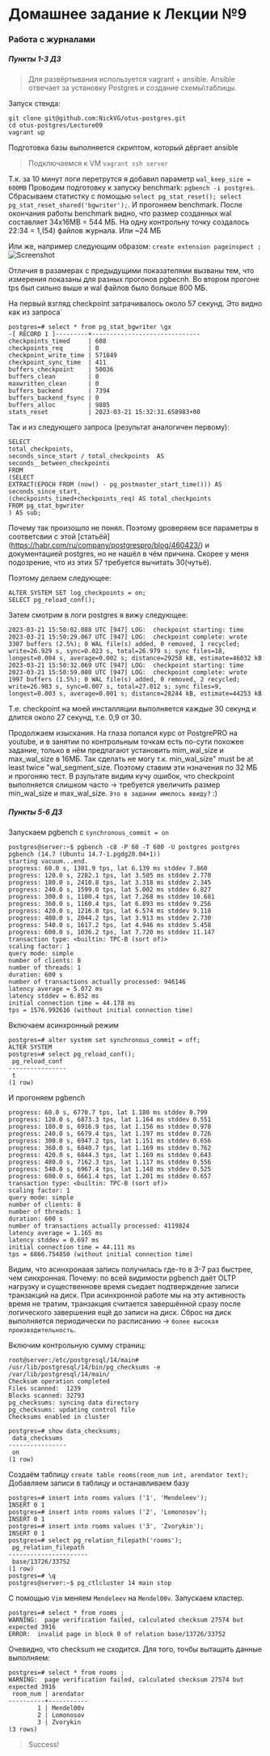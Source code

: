 # Домашнее задание к Лекции №9 
### Работа с журналами

##### Пункты 1-3 ДЗ
> Для развёртывания используется vagrant + ansible. Ansible отвечает за установку Postgres и создание схемы\таблицы.

Запуск стенда:
```
git clone git@github.com:NickVG/otus-postgres.git
cd otus-postgres/Lecture09
vagrant up
```
Подготовка базы выполняется скриптом, который дёргает ansible

> Подключаемся к VM `vagrant ssh server`

Т.к. за 10 минут логи перетрутся я добавил параметр `wal_keep_size = 600MB`
Проводим подготовку к запуску benchmark: `pgbench -i postgres`. Сбрасываем статистку с помощью `select pg_stat_reset(); select pg_stat_reset_shared('bgwriter');`. И прогоняем benchmark. После окончания работы  benchmark видно, что размер созданных wal составляет 34x16MB = 544 МБ.
На одну контрольну точку создалось 22:34 = 1,(54) файлов журнала. Или ~24 МБ

Или же, например следующим образом:
```create extension pageinspect ;```
![Screenshot](./pictures/01-size_calc_lsn.png "подсчёт размера журналов с помощью log sequence number")

Отличия в разамерах с предыдущими показателями вызваны тем, что измерения показаны для разных прогонов pgbecnh. Во втором прогоне tps был сильно выше и wal файлов было больше 800 МБ.

На первый взгляд checkpoint затрачивалось около 57 секунд. Это видно как из запроса`

```
postgres=# select * from pg_stat_bgwriter \gx
-[ RECORD 1 ]---------+------------------------------
checkpoints_timed     | 608
checkpoints_req       | 0
checkpoint_write_time | 571849
checkpoint_sync_time  | 411
buffers_checkpoint    | 50036
buffers_clean         | 0
maxwritten_clean      | 0
buffers_backend       | 7394
buffers_backend_fsync | 0
buffers_alloc         | 9885
stats_reset           | 2023-03-21 15:32:31.658983+00
```

Так и из следующего запроса (результат аналогичен первому):

```
SELECT
total_checkpoints,
seconds_since_start / total_checkpoints  AS seconds__between_checkpoints
FROM
(SELECT
EXTRACT(EPOCH FROM (now() - pg_postmaster_start_time())) AS seconds_since_start,
(checkpoints_timed+checkpoints_req) AS total_checkpoints
FROM pg_stat_bgwriter
) AS sub;
```

Почему так произошло не понял. Поэтому gроверяем все параметры в соответсвии с этой [статьёй] (https://habr.com/ru/company/postgrespro/blog/460423/) и документацией postgres, но не нашёл в чём причина. Скорее у меня подозрение, что из этих 57 требуется вычитать 30(чутьё). 

Поэтому делаем следующее:

```
ALTER SYSTEM SET log_checkpoints = on;
SELECT pg_reload_conf();
```

Затем смотрим в логи postgres я вижу следующее: 

```
2023-03-21 15:50:02.088 UTC [947] LOG:  checkpoint starting: time
2023-03-21 15:50:29.067 UTC [947] LOG:  checkpoint complete: wrote 3307 buffers (2.5%); 0 WAL file(s) added, 0 removed, 1 recycled; write=26.929 s, sync=0.023 s, total=26.979 s; sync files=18, longest=0.004 s, average=0.002 s; distance=29258 kB, estimate=46032 kB
2023-03-21 15:50:32.069 UTC [947] LOG:  checkpoint starting: time
2023-03-21 15:50:59.080 UTC [947] LOG:  checkpoint complete: wrote 1997 buffers (1.5%); 0 WAL file(s) added, 0 removed, 2 recycled; write=26.983 s, sync=0.007 s, total=27.012 s; sync files=9, longest=0.003 s, average=0.001 s; distance=28244 kB, estimate=44253 kB
```

Т.е. checkpoint на моей инсталляции выполняется каждые 30 секунд и длится около 27 секунд, т.е. 0,9 от 30.

Продолжаем изыскания. На глаза попался курс от PostgrePRO на youtube, и в занятии по контрольным точкам есть по-сути похожее задание, только в нём предлагают установить mim_wal_size и max_wal_size в 16МБ. Так сделать не могу т.к. min_wal_size" must be at least twice "wal_segment_size. Поэтому ставим эти нзначения по 32 МБ и прогоняю тест. В рзультате видим кучу ошибок, что checkpoint выполняется слишком часто -> требуется увеличить размер min_wal_size и max_wal_size. `Это в задании имелось ввиду?` :)

##### Пункты 5-6 ДЗ

Запускаем pgbench с `synchronous_commit = on`

```
postgres@server:~$ pgbench -c8 -P 60 -T 600 -U postgres postgres
pgbench (14.7 (Ubuntu 14.7-1.pgdg20.04+1))
starting vacuum...end.
progress: 60.0 s, 1301.9 tps, lat 6.139 ms stddev 7.860
progress: 120.0 s, 2282.1 tps, lat 3.505 ms stddev 2.770
progress: 180.0 s, 2410.8 tps, lat 3.318 ms stddev 2.345
progress: 240.0 s, 1599.0 tps, lat 5.002 ms stddev 6.827
progress: 300.0 s, 1100.4 tps, lat 7.268 ms stddev 10.681
progress: 360.0 s, 1160.4 tps, lat 6.893 ms stddev 9.256
progress: 420.0 s, 1216.8 tps, lat 6.574 ms stddev 9.118
progress: 480.0 s, 2044.2 tps, lat 3.913 ms stddev 2.730
progress: 540.0 s, 1617.2 tps, lat 4.946 ms stddev 5.458
progress: 600.0 s, 1036.2 tps, lat 7.720 ms stddev 11.147
transaction type: <builtin: TPC-B (sort of)>
scaling factor: 1
query mode: simple
number of clients: 8
number of threads: 1
duration: 600 s
number of transactions actually processed: 946146
latency average = 5.072 ms
latency stddev = 6.852 ms
initial connection time = 44.178 ms
tps = 1576.992616 (without initial connection time)
```

Включаем асинхронный режим

```
postgres=# alter system set synchronous_commit = off;
ALTER SYSTEM
postgres=# select pg_reload_conf();
 pg_reload_conf 
----------------
 t
(1 row)
```

И прогоняем pgbench 

```
progress: 60.0 s, 6770.7 tps, lat 1.180 ms stddev 0.799
progress: 120.0 s, 6873.3 tps, lat 1.164 ms stddev 0.551
progress: 180.0 s, 6916.9 tps, lat 1.156 ms stddev 0.978
progress: 240.0 s, 6679.4 tps, lat 1.197 ms stddev 0.726
progress: 300.0 s, 6947.2 tps, lat 1.151 ms stddev 0.656
progress: 360.0 s, 6840.7 tps, lat 1.169 ms stddev 0.762
progress: 420.0 s, 6844.3 tps, lat 1.169 ms stddev 0.643
progress: 480.0 s, 7162.3 tps, lat 1.117 ms stddev 0.556
progress: 540.0 s, 6967.4 tps, lat 1.148 ms stddev 0.525
progress: 600.0 s, 6661.4 tps, lat 1.201 ms stddev 0.657
transaction type: <builtin: TPC-B (sort of)>
scaling factor: 1
query mode: simple
number of clients: 8
number of threads: 1
duration: 600 s
number of transactions actually processed: 4119824
latency average = 1.165 ms
latency stddev = 0.697 ms
initial connection time = 44.111 ms
tps = 6866.754850 (without initial connection time)
```

Видим, что асинхронаая запись получилась где-то в 3-7 раз быстрее, чем синхронная. Почему: по всей видимости pgbench даёт OLTP нагрузку и существеннове время съедает подтверждение записи транзакций на диск. При асинхронной работе мы на эту активность время не тратим, транзакция считается завершённой сразу после логического завершения ещё до записи на диск. Сброс на диск выполняется периодически по расписанию -> `более высокая производительность`.


Включим контрольную сумму страниц: 
```
root@server:/etc/postgresql/14/main# /usr/lib/postgresql/14/bin/pg_checksums -e /var/lib/postgresql/14/main/
Checksum operation completed
Files scanned:  1239
Blocks scanned: 32793
pg_checksums: syncing data directory
pg_checksums: updating control file
Checksums enabled in cluster
```
```
postgres=# show data_checksums;
 data_checksums 
----------------
 on
(1 row)
```

Создаём таблицу
`create table rooms(room_num int, arendator text);`
Добавляем записи в таблицу и останавливаем базу
```
postgres=# insert into rooms values ('1', 'Mendeleev');
INSERT 0 1
postgres=# insert into rooms values ('2', 'Lomonosov');
INSERT 0 1
postgres=# insert into rooms values ('3', 'Zvorykin');
INSERT 0 1
postgres=# select pg_relation_filepath('rooms');
 pg_relation_filepath 
----------------------
 base/13726/33752
(1 row)
postgres=# \q
postgres@server:~$ pg_ctlcluster 14 main stop
```

С помощью  `Vim` меняем `Mendeleev` на `Mendel00v`. Запускаем кластер.

```
postgres=# select * from rooms ;
WARNING:  page verification failed, calculated checksum 27574 but expected 3916
ERROR:  invalid page in block 0 of relation base/13726/33752
```

Очевидно, что checksum не сходится. Для того, точбы вытащить данные выполняем:

```
postgres=# select * from rooms ;
WARNING:  page verification failed, calculated checksum 27574 but expected 3916
 room_num | arendator 
----------+-----------
        1 | Mendel00v
        2 | Lomonosov
        3 | Zvorykin
(3 rows)
```
> Success!
